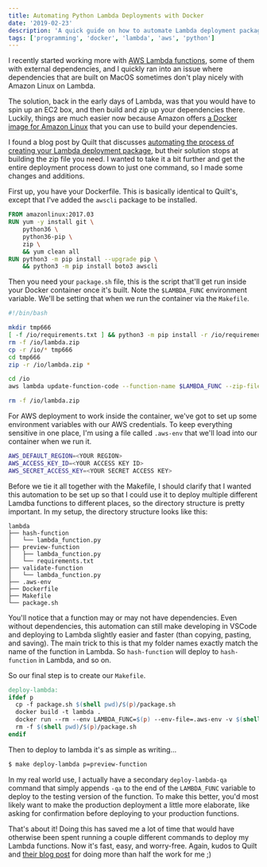 ```yaml
---
title: Automating Python Lambda Deployments with Docker
date: '2019-02-23'
description: 'A quick guide on how to automate Lambda deployment package creation using Docker.'
tags: ['programming', 'docker', 'lambda', 'aws', 'python']
---
```


I recently started working more with [AWS Lambda functions](https://aws.amazon.com/lambda/), some of them with external dependencies, and I quickly ran into an issue where dependencies that are built on MacOS sometimes don't play nicely with Amazon Linux on Lambda.

The solution, back in the early days of Lambda, was that you would have to spin up an EC2 box, and then build and zip up your dependencies there. Luckily, things are much easier now because Amazon offers [a Docker image for Amazon Linux](https://hub.docker.com/_/amazonlinux/) that you can use to build your dependencies.

I found a blog post by Quilt that discusses [automating the process of creating your Lambda deployment package](https://blog.quiltdata.com/an-easier-way-to-build-lambda-deployment-packages-with-docker-instead-of-ec2-9050cd486ba8), but their solution stops at building the zip file you need. I wanted to take it a bit further and get the entire deployment process down to just one command, so I made some changes and additions.

First up, you have your Dockerfile. This is basically identical to Quilt's, except that I've added the `awscli` package to be installed.

```dockerfile
FROM amazonlinux:2017.03
RUN yum -y install git \
    python36 \
    python36-pip \
    zip \
    && yum clean all
RUN python3 -m pip install --upgrade pip \
    && python3 -m pip install boto3 awscli 
```

Then you need your `package.sh` file, this is the script that'll get run inside your Docker container once it's built. Note the `$LAMBDA_FUNC` environment variable. We'll be setting that when we run the container via the `Makefile`.

```bash
#!/bin/bash

mkdir tmp666
[ -f /io/requirements.txt ] && python3 -m pip install -r /io/requirements.txt -t tmp666
rm -f /io/lambda.zip
cp -r /io/* tmp666
cd tmp666
zip -r /io/lambda.zip *

cd /io
aws lambda update-function-code --function-name $LAMBDA_FUNC --zip-file fileb://lambda.zip

rm -f /io/lambda.zip
```

For AWS deployment to work inside the container, we've got to set up some environment variables with our AWS credentials. To keep everything sensitive in one place, I'm using a file called `.aws-env` that we'll load into our container when we run it.

```bash
AWS_DEFAULT_REGION=<YOUR REGION>
AWS_ACCESS_KEY_ID=<YOUR ACCESS KEY ID>
AWS_SECRET_ACCESS_KEY=<YOUR SECRET ACCESS KEY>
```

Before we tie it all together with the Makefile, I should clarify that I wanted this automation to be set up so that I could use it to deploy multiple different Lamdba functions to different places, so the directory structure is pretty important. In my setup, the directory structure looks like this:

```
lambda
├── hash-function
│   └── lambda_function.py
├── preview-function
│   ├── lambda_function.py
│   └── requirements.txt
├── validate-function
│   └── lambda_function.py
├── .aws-env
├── Dockerfile
├── Makefile
└── package.sh
```

You'll notice that a function may or may not have dependencies. Even without dependencies, this automation can still make developing in VSCode and deploying to Lambda slightly easier and faster (than copying, pasting, and saving). The main trick to this is that my folder names exactly match the name of the function in Lambda. So `hash-function` will deploy to `hash-function` in Lambda, and so on.

So our final step is to create our `Makefile`.

```makefile
deploy-lambda:
ifdef p
  cp -f package.sh $(shell pwd)/$(p)/package.sh
  docker build -t lambda .
  docker run --rm --env LAMBDA_FUNC=$(p) --env-file=.aws-env -v $(shell pwd)/$(p):/io -t lambda bash /io/package.sh
  rm -f $(shell pwd)/$(p)/package.sh
endif
```

Then to deploy to lambda it's as simple as writing...

 ```bash
 $ make deploy-lambda p=preview-function
 ```

In my real world use, I actually have a secondary `deploy-lambda-qa` command that simply appends `-qa` to the end of the `LAMBDA_FUNC` variable to deploy to the testing version of the function. To make this better, you'd most likely want to make the production deployment a little more elaborate, like asking for confirmation before deploying to your production functions.

That's about it! Doing this has saved me a lot of time that would have otherwise been spent running a couple different commands to deploy my Lambda functions. Now it's fast, easy, and worry-free. Again, kudos to Quilt and [their blog post](https://blog.quiltdata.com/an-easier-way-to-build-lambda-deployment-packages-with-docker-instead-of-ec2-9050cd486ba8) for doing more than half the work for me ;)